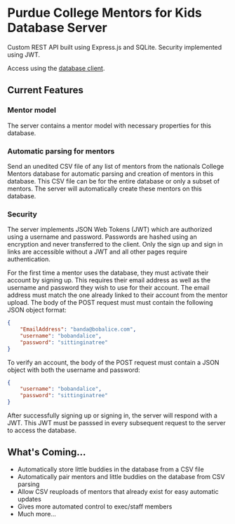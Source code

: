 # Purdue College Mentors for Kids Database Server

Custom REST API built using Express.js and SQLite. Security implemented using JWT.

Access using the [database client](https://github.com/bkinaan/purdue-cmfk-database-client).

## Current Features

### Mentor model

The server contains a mentor model with necessary properties for this database.

### Automatic parsing for mentors

Send an unedited CSV file of any list of mentors from the nationals College Mentors database for automatic parsing and creation of mentors in this database. This CSV file can be for the entire database or only a subset of mentors. The server will automatically create these mentors on this database.

### Security

The server implements JSON Web Tokens (JWT) which are authorized using a username and password. Passwords are hashed using an encryption and never transferred to the client. Only the sign up and sign in links are accessible without a JWT and all other pages require authentication.

For the first time a mentor uses the database, they must activate their account by signing up. This requires their email address as well as the username and password they wish to use for their account. The email address must match the one already linked to their account from the mentor upload. The body of the POST request must must contain the following JSON object format:

```JSON
{
    "EmailAddress": "banda@bobalice.com",
    "username": "bobandalice",
    "password": "sittinginatree"
}
```

To verify an account, the body of the POST request must contain a JSON object with both the username and password:

```JSON
{
    "username": "bobandalice",
    "password": "sittinginatree"
}
```

After successfully signing up or signing in, the server will respond with a JWT. This JWT must be passsed in every subsequent request to the server to access the database.

## What's Coming...

- Automatically store little buddies in the database from a CSV file
- Automatically pair mentors and little buddies on the database from CSV parsing
- Allow CSV reuploads of mentors that already exist for easy automatic updates
- Gives more automated control to exec/staff members
- Much more...
